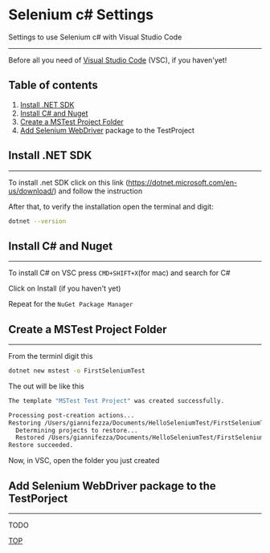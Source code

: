 # Selenium c# Settings
Settings to use Selenium c# with Visual Studio Code
***
Before all you need of [Visual Studio Code](https://code.visualstudio.com/download) (VSC), if you haven'yet!

## Table of contents
1. [Install .NET SDK](#install-net-sdk)
2. [Install C# and Nuget](#install-c#-and-nuget)
3. [Create a MSTest Project Folder](#create-project-folder)
4. [Add Selenium WebDriver](#add-selenium-webdriver) package to the TestProject

## Install .NET SDK
***
To install .net SDK click on this link (https://dotnet.microsoft.com/en-us/download/) and follow the instruction

After that, to verify the installation open the terminal and digit:

```bash
dotnet --version
```

## Install C# and Nuget
***
To install C# on VSC press `CMD+SHIFT+X`(for mac) and search for C#

Click on Install (if you haven't yet)


Repeat for the `NuGet Package Manager`

## Create a MSTest Project Folder
***
From the terminl digit this

```bash
dotnet new mstest -o FirstSeleniumTest
```

The out will be like this

```bash
The template "MSTest Test Project" was created successfully.

Processing post-creation actions...
Restoring /Users/giannifezza/Documents/HelloSeleniumTest/FirstSeleniumTest.csproj:
  Determining projects to restore...
  Restored /Users/giannifezza/Documents/HelloSeleniumTest/FirstSeleniumTest.csproj (in 233 ms).
Restore succeeded.
```
Now, in VSC, open the folder you just created

## Add Selenium WebDriver package to the TestPorject
***
TODO

[TOP](#table-of-contents)
